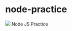# node-practice

<img src="https://static.scarf53.sh/a.png?x-pxid=a07cec5f-4085-41d0-8bd7-fb52dd521a6e" />
Node JS Practice
